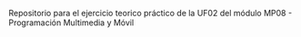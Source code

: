 Repositorio para el ejercicio teorico práctico de la UF02 del módulo MP08 - Programación Multimedia y Móvil
